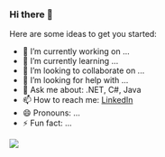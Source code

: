 ### Hi there 👋

<!--
**fisenkodv/fisenkodv** is a ✨ _special_ ✨ repository because its `README.md` (this file) appears on your GitHub profile.
-->
Here are some ideas to get you started:

- 🔭 I’m currently working on ...
- 🌱 I’m currently learning ...
- 👯 I’m looking to collaborate on ...
- 🤔 I’m looking for help with ...
- 💬 Ask me about: .NET, C#, Java
- 📫 How to reach me: [LinkedIn](https://www.linkedin.com/in/fisenkodv/)
- 😄 Pronouns: ...
- ⚡ Fun fact: ...

<a href="https://github.com/fisenkodv/" target="_blank">
  <img  src="https://github-readme-stats.vercel.app/api/top-langs/?username=fisenkodv">
</a>

